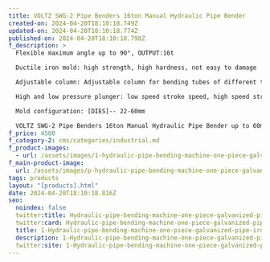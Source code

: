 ```yaml
---
title: VOLTZ SWG-2 Pipe Benders 16ton Manual Hydraulic Pipe Bender
created-on: 2024-04-20T18:10:18.749Z
updated-on: 2024-04-20T18:10:18.774Z
published-on: 2024-04-20T18:10:18.798Z
f_description: >
  Flexible maximum angle up to 90°, OUTPUT:16t

  Ductile iron mold: high strength, high hardness, not easy to damage

  Adjustable column: Adjustable column for bending tubes of different thicknesses

  High and low pressure plunger: low speed stroke speed, high speed stroke speed

  Mold configuration: [DIES]-- 22-60mm

  VOLTZ SWG-2 Pipe Benders 16ton Manual Hydraulic Pipe Bender up to 60mm Manual Pipe Bending Machine Mechanical Pipe Bender Tube Bender Tube Bending Machine (External diameter?22-60mm)
f_price: 4500
f_category-2: cms/categories/industrial.md
f_product-images:
  - url: /assets/images/1-hydraulic-pipe-bending-machine-one-piece-galvanized-pipe-iron-pipe-steel-pipe-terrain_equipment_ghana_limited_1bending-tool-manual-pipe.jpg
f_main-product-image:
  url: /assets/images/p-hydraulic-pipe-bending-machine-one-piece-galvanized-pipe-iron-pipe-steel-pipe-terrain_equipment_ghana_limited_1bending-tool-manual-pipe-1.png
tags: products
layout: "[products].html"
date: 2024-04-20T18:10:18.816Z
seo:
  noindex: false
  twitter:title: Hydraulic-pipe-bending-machine-one-piece-galvanized-pipe-iron-pipe-steel-pipe-terrain_equipment_Ghana_limited_1bending-tool-manual-pipe
  twitter:card: Hydraulic-pipe-bending-machine-one-piece-galvanized-pipe-iron-pipe-steel-pipe-terrain_equipment_Ghana_limited_1bending-tool-manual-pipe
  title: 1-Hydraulic-pipe-bending-machine-one-piece-galvanized-pipe-iron-pipe-steel-pipe-terrain_equipment_Ghana_limited_1bending-tool-manual-pipe
  description: 1-Hydraulic-pipe-bending-machine-one-piece-galvanized-pipe-iron-pipe-steel-pipe-terrain_equipment_Ghana_limited_1bending-tool-manual-pipe
  twitter:site: 1-Hydraulic-pipe-bending-machine-one-piece-galvanized-pipe-iron-pipe-steel-pipe-terrain_equipment_Ghana_limited_1bending-tool-manual-pipe
---
```

